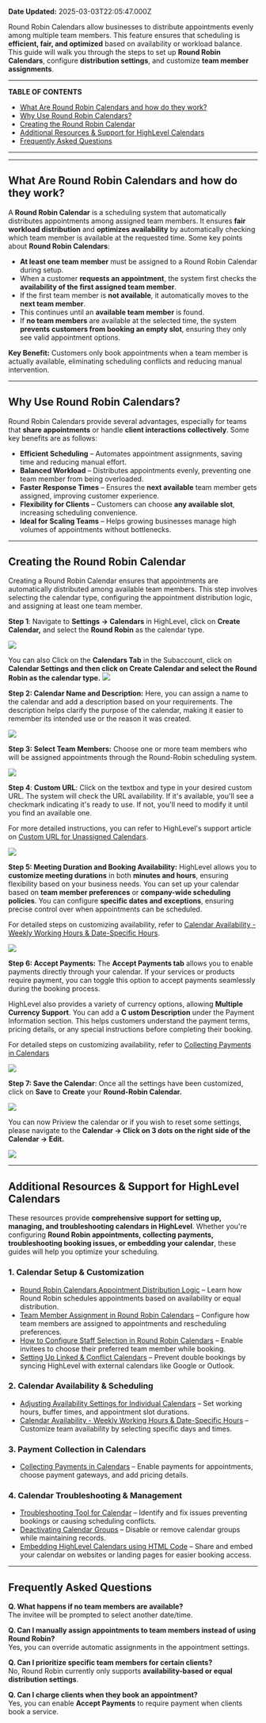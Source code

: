 **Date Updated:** 2025-03-03T22:05:47.000Z

Round Robin Calendars allow businesses to distribute appointments evenly among multiple team members. This feature ensures that scheduling is **efficient, fair, and optimized** based on availability or workload balance. This guide will walk you through the steps to set up **Round Robin Calendars**, configure **distribution settings**, and customize **team member assignments**.

---

**TABLE OF CONTENTS**

* [What Are Round Robin Calendars and how do they work?](#What-Are-Round-Robin-Calendars-and-how-do-they-work?)
* [Why Use Round Robin Calendars?](#Why-Use-Round-Robin-Calendars?)
* [Creating the Round Robin Calendar](#Creating-the-Round-Robin-Calendar)
* [Additional Resources & Support for HighLevel Calendars](#Additional-Resources-&-Support-for-HighLevel-Calendars)
* [Frequently Asked Questions](#Frequently-Asked-Questions)

---

---

## **What Are Round Robin Calendars and how do they work?**

  
A **Round Robin Calendar** is a scheduling system that automatically distributes appointments among assigned team members. It ensures **fair workload distribution** and **optimizes availability** by automatically checking which team member is available at the requested time. Some key points about **Round Robin Calendars**:

* **At least one team member** must be assigned to a Round Robin Calendar during setup.
* When a customer **requests an appointment**, the system first checks the **availability of the first assigned team member**.
* If the first team member is **not available**, it automatically moves to the **next team member**.
* This continues until an **available team member** is found.
* If **no team members** are available at the selected time, the system **prevents customers from booking an empty slot**, ensuring they only see valid appointment options.

**Key Benefit:** Customers only book appointments when a team member is actually available, eliminating scheduling conflicts and reducing manual intervention.

---

## **Why Use Round Robin Calendars?**

  
Round Robin Calendars provide several advantages, especially for teams that **share appointments** or handle **client interactions collectively**. Some key benefits are as follows:

  
* **Efficient Scheduling** – Automates appointment assignments, saving time and reducing manual effort.
* **Balanced Workload** – Distributes appointments evenly, preventing one team member from being overloaded.
* **Faster Response Times** – Ensures the **next available** team member gets assigned, improving customer experience.
* **Flexibility for Clients** – Customers can choose **any available slot**, increasing scheduling convenience.
* **Ideal for Scaling Teams** – Helps growing businesses manage high volumes of appointments without bottlenecks.

---

## **Creating the Round Robin Calendar**

  
Creating a Round Robin Calendar ensures that appointments are automatically distributed among available team members. This step involves selecting the calendar type, configuring the appointment distribution logic, and assigning at least one team member.

  
**Step 1**: Navigate to **Settings → Calendars** in HighLevel, click on **Create Calendar,** and select the **Round Robin** as the calendar type.

  
![](https://s3.amazonaws.com/cdn.freshdesk.com/data/helpdesk/attachments/production/155041483729/original/snsUAoeI0jXrawvKNPCS0U_HWtTPkjxQTA.gif?1739375415)
  
  
You can also Click on the **Calendars Tab** in the Subaccount, click on **Calendar Settings and then click on Create Calendar and select the Round Robin as the calendar type.**
**![](https://s3.amazonaws.com/cdn.freshdesk.com/data/helpdesk/attachments/production/155041483845/original/rKM8KM6Iq9udR3tBzWCRL9tg2w_LN5-DKg.gif?1739375508)**
  
  
**Step 2: Calendar Name and Description:** Here, you can assign a name to the calendar and add a description based on your requirements. The description helps clarify the purpose of the calendar, making it easier to remember its intended use or the reason it was created. 

  
**![](https://s3.amazonaws.com/cdn.freshdesk.com/data/helpdesk/attachments/production/155041484643/original/iz5he2aAOvGRPnvYMbqM8aSrbNKlNjf3cg.png?1739376288)**
  
  
**Step 3: Select Team Members:** Choose one or more team members who will be assigned appointments through the Round-Robin scheduling system.

  
![](https://s3.amazonaws.com/cdn.freshdesk.com/data/helpdesk/attachments/production/155041484869/original/WafregsoVAPBerKYhGF0_Jf0uKHtFi7Z5A.png?1739376493)
  
  
**Step 4**: **Custom URL**: Click on the textbox and type in your desired custom URL. The system will check the URL availability. If it's available, you'll see a checkmark indicating it's ready to use. If not, you'll need to modify it until you find an available one. 

For more detailed instructions, you can refer to HighLevel's support article on [Custom URL for Unassigned Calendars](https://help.gohighlevel.com/support/solutions/articles/155000003549-custom-url-for-unassigned-calendars).

  
![](https://s3.amazonaws.com/cdn.freshdesk.com/data/helpdesk/attachments/production/155041485231/original/nWi1ronf3urcKqDdyPxCHA2Mu64Ib_m80A.png?1739376814)
  
  
**Step 5: Meeting Duration and Booking Availability:** HighLevel allows you to **customize meeting durations** in both **minutes and hours**, ensuring flexibility based on your business needs. You can set up your calendar based on **team member preferences** or **company-wide scheduling policies**. You can configure **specific dates and exceptions**, ensuring precise control over when appointments can be scheduled. 

For detailed steps on customizing availability, refer to **[](https://help.gohighlevel.com/support/solutions/articles/155000001716-calendar-availability-weekly-working-hours-date-specific-hours?utm%5Fsource=chatgpt.com)**[](https://help.gohighlevel.com/support/solutions/articles/155000001716-calendar-availability-weekly-working-hours-date-specific-hours?utm%5Fsource=chatgpt.com)[Calendar Availability - Weekly Working Hours & Date-Specific Hours](https://help.gohighlevel.com/support/solutions/articles/155000001716-calendar-availability-weekly-working-hours-date-specific-hours?utm%5Fsource=chatgpt.com).

  
![](https://s3.amazonaws.com/cdn.freshdesk.com/data/helpdesk/attachments/production/155041486443/original/cWQ8bXHu38oMrFFrVY0aHz5oip6ikzS7Iw.png?1739377639)
  
  
**Step 6: Accept Payments:** The **Accept Payments tab** allows you to enable payments directly through your calendar. If your services or products require payment, you can toggle this option to accept payments seamlessly during the booking process.

HighLevel also provides a variety of currency options, allowing **Multiple Currency Support**. You can add a **C** **ustom Description** under the Payment Information section. This helps customers understand the payment terms, pricing details, or any special instructions before completing their booking.

For detailed steps on customizing availability, refer to **[](https://help.gohighlevel.com/support/solutions/articles/155000000875-collecting-payments-in-calendars)**[](https://help.gohighlevel.com/support/solutions/articles/155000000875-collecting-payments-in-calendars)[Collecting Payments in Calendars](https://help.gohighlevel.com/support/solutions/articles/155000000875-collecting-payments-in-calendars)

  
![](https://s3.amazonaws.com/cdn.freshdesk.com/data/helpdesk/attachments/production/155041487283/original/6Db1jW9CQ6yCg_YDAJm3RkjsLNdxB9ES1g.png?1739378259)[](https://help.gohighlevel.com/support/solutions/articles/155000000875-collecting-payments-in-calendars)**[](https://help.gohighlevel.com/support/solutions/articles/155000000875-collecting-payments-in-calendars)**
  
  
**Step 7: Save the Calendar**: Once all the settings have been customized, click on **Save** to **Create** your **Round-Robin Calendar.**

  
**![](https://s3.amazonaws.com/cdn.freshdesk.com/data/helpdesk/attachments/production/155041487667/original/ulEJ6ONGiZ3Ejx4e8VCmpRkHbF9n2YmjhA.png?1739378535)**
  
  
You can now Priview the calendar or if you wish to reset some settings, please navigate to the **Calendar → Click on 3 dots on the right side of the Calendar → Edit.**

**![](https://s3.amazonaws.com/cdn.freshdesk.com/data/helpdesk/attachments/production/155041487927/original/LD3pY33tuVpR4Y9ylvFQTtKdbfenmgbEYg.png?1739378796)**

---

## **Additional Resources & Support for HighLevel Calendars**

  
These resources provide **comprehensive support for setting up, managing, and troubleshooting calendars in HighLevel**. Whether you're configuring **Round Robin appointments, collecting payments, troubleshooting booking issues, or embedding your calendar**, these guides will help you optimize your scheduling.

  
### **1\. Calendar Setup & Customization**

* **[](https://help.gohighlevel.com/support/solutions/articles/155000001484-round-robin-calendars-appointment-distribution-logic)**[](https://help.gohighlevel.com/support/solutions/articles/155000001484-round-robin-calendars-appointment-distribution-logic)[Round Robin Calendars Appointment Distribution Logic](https://help.gohighlevel.com/support/solutions/articles/155000001484-round-robin-calendars-appointment-distribution-logic) – Learn how Round Robin schedules appointments based on availability or equal distribution.
* [Team Member Assignment in Round Robin Calendars](https://help.gohighlevel.com/support/solutions/articles/155000002711-team-member-assignment-round-robin-calendar-) – Configure how team members are assigned to appointments and rescheduling preferences.
* [How to Configure Staff Selection in Round Robin Calendars](https://help.gohighlevel.com/support/solutions/articles/48001239842-how-to-configure-staff-member-selection-in-round-robin-calendars-) – Enable invitees to choose their preferred team member while booking.
* [Setting Up Linked & Conflict Calendars](https://help.gohighlevel.com/support/solutions/articles/155000002374-setting-up-linked-calendars-conflict-calendars) – Prevent double bookings by syncing HighLevel with external calendars like Google or Outlook.

  
### **2\. Calendar Availability & Scheduling**

* [Adjusting Availability Settings for Individual Calendars](https://help.gohighlevel.com/support/solutions/articles/48001155718-adjusting-availability-settings-for-individual-calendars) – Set working hours, buffer times, and appointment slot durations.
* [Calendar Availability - Weekly Working Hours & Date-Specific Hours](https://help.gohighlevel.com/support/solutions/articles/155000001716-calendar-availability-weekly-working-hours-date-specific-hours) – Customize team availability by selecting specific days and times.

  
### **3\. Payment Collection in Calendars**

* **[](https://help.gohighlevel.com/support/solutions/articles/155000000875-collecting-payments-in-calendars)**[](https://help.gohighlevel.com/support/solutions/articles/155000000875-collecting-payments-in-calendars)[Collecting Payments in Calendars](https://help.gohighlevel.com/support/solutions/articles/155000000875-collecting-payments-in-calendars) – Enable payments for appointments, choose payment gateways, and add pricing details.

  
### **4\. Calendar Troubleshooting & Management**

* **[](https://help.gohighlevel.com/support/solutions/articles/155000003358-troubleshooting-tool-for-calendar)**[](https://help.gohighlevel.com/support/solutions/articles/155000003358-troubleshooting-tool-for-calendar)[Troubleshooting Tool for Calendar](https://help.gohighlevel.com/support/solutions/articles/155000003358-troubleshooting-tool-for-calendar) – Identify and fix issues preventing bookings or causing scheduling conflicts.
* [Deactivating Calendar Groups](https://help.gohighlevel.com/support/solutions/articles/155000003551-deactivating-calendar-groups) – Disable or remove calendar groups while maintaining records.
* [Embedding HighLevel Calendars using HTML Code](https://help.gohighlevel.com/support/solutions/articles/48000982201-embedding-highlevel-calendars-using-html-code) – Share and embed your calendar on websites or landing pages for easier booking access.

---

## **Frequently Asked Questions**

  
**Q. What happens if no team members are available?**  
The invitee will be prompted to select another date/time.
  
  
**Q. Can I manually assign appointments to team members instead of using Round Robin?**  
Yes, you can override automatic assignments in the appointment settings.
  
  
**Q. Can I prioritize specific team members for certain clients?**  
No, Round Robin currently only supports **availability-based or equal distribution settings**.
  
  
**Q. Can I charge clients when they book an appointment?**  
Yes, you can enable **Accept Payments** to require payment when clients book a service.